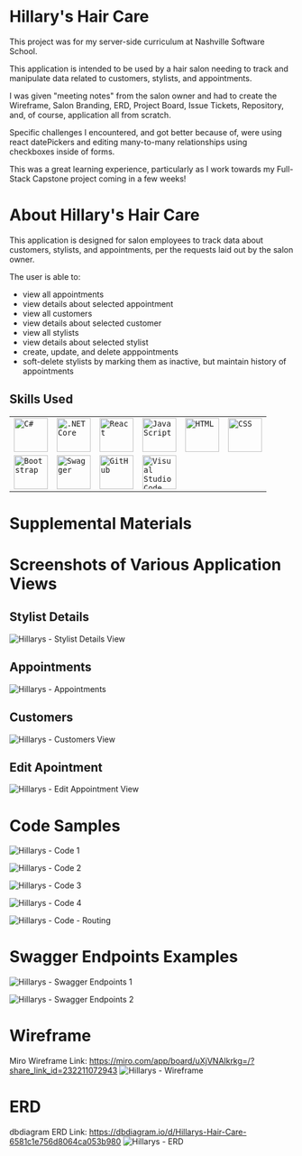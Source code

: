 Hillary's Hair Care
==============
This project was for my server-side curriculum at Nashville Software School.

This application is intended to be used by a hair salon needing to track and manipulate data related to customers, stylists, and appointments. 

I was given "meeting notes" from the salon owner and had to create the Wireframe, Salon Branding, ERD, Project Board, Issue Tickets, Repository, and, of course, application all from scratch. 

Specific challenges I encountered, and got better because of, were using react datePickers and editing many-to-many relationships using checkboxes inside of forms.

This was a great learning experience, particularly as I work towards my Full-Stack Capstone project coming in a few weeks!

About Hillary's Hair Care
========
This application is designed for salon employees to track data about customers, stylists, and appointments, per the requests laid out by the salon owner.

The user is able to:
- view all appointments
- view details about selected appointment
- view all customers 
- view details about selected customer
- view all stylists
- view details about selected stylist
- create, update, and delete apppointments
- soft-delete stylists by marking them as inactive, but maintain history of appointments


Skills Used
----------------
<div >
	<table>
		<tr>
			<td><code><img width="60" src="https://user-images.githubusercontent.com/25181517/121405384-444d7300-c95d-11eb-959f-913020d3bf90.png" alt="C#" title="C#"/></code></td>
			<td><code><img width="60" src="https://user-images.githubusercontent.com/25181517/121405754-b4f48f80-c95d-11eb-8893-fc325bde617f.png" alt=".NET Core" title=".NET Core"/></code></td>
			<td><code><img width="60" src="https://user-images.githubusercontent.com/25181517/183897015-94a058a6-b86e-4e42-a37f-bf92061753e5.png" alt="React" title="React"/></code></td>
			<td><code><img width="60" src="https://user-images.githubusercontent.com/25181517/117447155-6a868a00-af3d-11eb-9cfe-245df15c9f3f.png" alt="JavaScript" title="JavaScript"/></code></td>
			<td><code><img width="60" src="https://user-images.githubusercontent.com/25181517/192158954-f88b5814-d510-4564-b285-dff7d6400dad.png" alt="HTML" title="HTML"/></code></td>
			<td><code><img width="60" src="https://user-images.githubusercontent.com/25181517/183898674-75a4a1b1-f960-4ea9-abcb-637170a00a75.png" alt="CSS" title="CSS"/></code></td>
		</tr>
		<tr>
			<td><code><img width="60" src="https://user-images.githubusercontent.com/25181517/183898054-b3d693d4-dafb-4808-a509-bab54cf5de34.png" alt="Bootstrap" title="Bootstrap"/></code></td>
			<td><code><img width="60" src="https://user-images.githubusercontent.com/25181517/186711335-a3729606-5a78-4496-9a36-06efcc74f800.png" alt="Swagger" title="Swagger"/></code></td>
			<td><code><img width="60" src="https://user-images.githubusercontent.com/25181517/192108374-8da61ba1-99ec-41d7-80b8-fb2f7c0a4948.png" alt="GitHub" title="GitHub"/></code></td>
			<td><code><img width="60" src="https://user-images.githubusercontent.com/25181517/192108891-d86b6220-e232-423a-bf5f-90903e6887c3.png" alt="Visual Studio Code" title="Visual Studio Code"/></code></td>
		</tr>
	</table>
</div>

Supplemental Materials
===============

Screenshots of Various Application Views
===============

Stylist Details
----------
![Hillarys - Stylist Details View](https://github.com/rramsey1115/Hillarys-Hair-Care-FullStack/assets/139381892/4304191a-dbb6-4c65-9834-1b98499ca78a)

Appointments
------------
![Hillarys - Appointments](https://github.com/rramsey1115/Hillarys-Hair-Care-FullStack/assets/139381892/48f10584-ad8d-47ab-9239-53720ff2081f)

Customers
----------
![Hillarys - Customers View](https://github.com/rramsey1115/Hillarys-Hair-Care-FullStack/assets/139381892/7cc3090d-9749-4800-bf3b-1b2c87e4983f)

Edit Apointment
-----------
![Hillarys - Edit Appointment View](https://github.com/rramsey1115/Hillarys-Hair-Care-FullStack/assets/139381892/e6fc3d1b-4cc3-4006-9768-3105548f8d13)



Code Samples
============
![Hillarys - Code 1](https://github.com/rramsey1115/Hillarys-Hair-Care-FullStack/assets/139381892/224c4397-6f83-4e74-abca-41c12ce7309f)

![Hillarys - Code 2](https://github.com/rramsey1115/Hillarys-Hair-Care-FullStack/assets/139381892/77e50d3e-4e26-4294-acb7-2a9206e27f26)

![Hillarys - Code 3](https://github.com/rramsey1115/Hillarys-Hair-Care-FullStack/assets/139381892/342e6f06-e37c-4c7b-b150-7a7ec28cb922)

![Hillarys - Code 4](https://github.com/rramsey1115/Hillarys-Hair-Care-FullStack/assets/139381892/9b8e627f-83b7-42c8-ac7c-6b06cf862576)

![Hillarys - Code - Routing](https://github.com/rramsey1115/Hillarys-Hair-Care-FullStack/assets/139381892/e12bb124-d60d-4df7-a8b2-f03f17b78088)


Swagger Endpoints Examples
===========
![Hillarys - Swagger Endpoints 1](https://github.com/rramsey1115/Hillarys-Hair-Care-FullStack/assets/139381892/9e9e11de-1187-47a7-926b-c5dbfb875735)

![Hillarys - Swagger Endpoints 2](https://github.com/rramsey1115/Hillarys-Hair-Care-FullStack/assets/139381892/a64907ab-a6b9-4b7f-89b4-a92e9aaa3d44)


Wireframe
=======
Miro Wireframe Link: https://miro.com/app/board/uXjVNAlkrkg=/?share_link_id=232211072943
![Hillarys - Wireframe](https://github.com/rramsey1115/Hillarys-Hair-Care-FullStack/assets/139381892/30e9ac0e-d2fd-4205-959b-e8d460e88e6d)

ERD
======
dbdiagram ERD Link: https://dbdiagram.io/d/Hillarys-Hair-Care-6581c1e756d8064ca053b980
![Hillarys - ERD](https://github.com/rramsey1115/Hillarys-Hair-Care-FullStack/assets/139381892/81ebc82b-2d81-4d75-ba9d-bda4b19bab1a)



